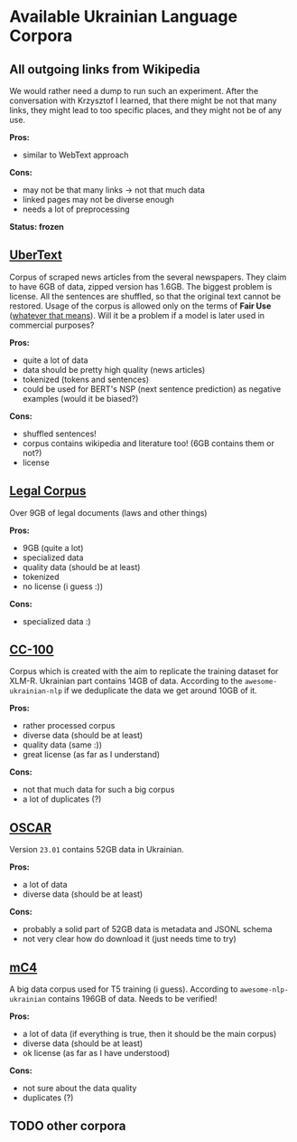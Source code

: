 # Available Ukrainian Language Corpora

## All outgoing links from Wikipedia

We would rather need a dump to run such an experiment. After the conversation with Krzysztof I learned, that there might be not that many links, they might lead to too specific places, and they might not be of any use.

**Pros:**

* similar to WebText approach

**Cons:**

* may not be that many links -> not that much data
* linked pages may not be diverse enough
* needs a lot of preprocessing

**Status: frozen** 

## [UberText](https://lang.org.ua/uk/corpora/#anchor4)

Corpus of scraped news articles from the several newspapers. They claim to have 6GB of data, zipped version has 1.6GB. The biggest problem is license. All the sentences are shuffled, so that the original text cannot be restored. Usage of the corpus is allowed only on the terms of **Fair Use** ([whatever that means](https://cedem.org.ua/analytics/fair-use/)). Will it be a problem if a model is later used in commercial purposes?

**Pros:**

* quite a lot of data
* data should be pretty high quality (news articles)
* tokenized (tokens and sentences)
* could be used for BERT's NSP (next sentence prediction) as negative examples (would it be biased?)

**Cons:**

* shuffled sentences!
* corpus contains wikipedia and literature too! (6GB contains them or not?)
* license

## [Legal Corpus](https://lang.org.ua/uk/corpora/#anchor4)

Over 9GB of legal documents (laws and other things)

**Pros:**

* 9GB (quite a lot)
* specialized data
* quality data (should be at least)
* tokenized
* no license (i guess :))

**Cons:**

* specialized data :)

## [CC-100](https://data.statmt.org/cc-100/)

Corpus which is created with the aim to replicate the training dataset for XLM-R. Ukrainian part contains 14GB of data. According to the `awesome-ukrainian-nlp` if we deduplicate the data we get around 10GB of it.

**Pros:**

* rather processed corpus
* diverse data (should be at least)
* quality data (same :))
* great license (as far as I understand)

**Cons:**

* not that much data for such a big corpus
* a lot of duplicates (?)

## [OSCAR](https://oscar-project.github.io/documentation/versions/oscar-2301/)

Version `23.01` contains 52GB data in Ukrainian.

**Pros:**

* a lot of data
* diverse data (should be at least)

**Cons:**

* probably a solid part of 52GB data is metadata and JSONL schema
* not very clear how do download it (just needs time to try)

## [mC4](https://github.com/allenai/allennlp/discussions/5056)

A big data corpus used for T5 training (i guess). According to `awesome-nlp-ukrainian` contains 196GB of data. Needs to be verified!

**Pros:**

* a lot of data (if everything is true, then it should be the main corpus)
* diverse data (should be at least)
* ok license (as far as I have understood)

**Cons:**

* not sure about the data quality
* duplicates (?)

## TODO other corpora
